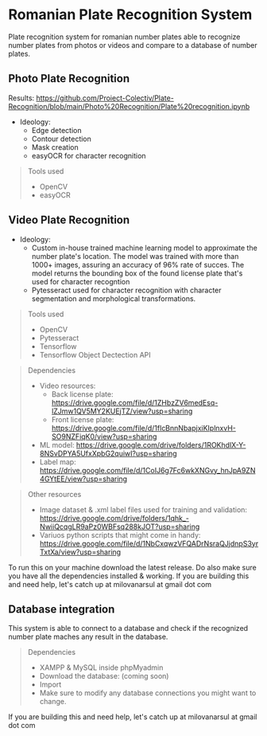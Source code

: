 # Romanian Plate Recognition System
Plate recognition system for romanian number plates able to recognize number plates from photos or videos and compare to a database of number plates.

## Photo Plate Recognition
Results: https://github.com/Proiect-Colectiv/Plate-Recognition/blob/main/Photo%20Recognition/Plate%20recognition.ipynb
- Ideology:
  - Edge detection 
  - Contour detection
  - Mask creation
  - easyOCR for character recognition 
> Tools used
> - OpenCV
> - easyOCR

## Video Plate Recognition
- Ideology:
  - Custom in-house trained machine learning model to approximate the number plate's location. The model was trained with more than 1000+ images, assuring an accuracy of 96% rate of succes. The model returns the bounding box of the found license plate that's used for character recogntion
  - Pytesseract used for character recognition with character segmentation and morphological transformations. 
> Tools used
> - OpenCV
> - Pytesseract
> - Tensorflow
> - Tensorflow Object Dectection API

> Dependencies
> - Video resources: 
>   - Back license plate: https://drive.google.com/file/d/1ZHbzZV6medEsq-lZJmw1QV5MY2KUEjTZ/view?usp=sharing
>   - Front license plate: https://drive.google.com/file/d/1flcBnnNbapjxiKIplnxvH-SO9NZFiqK0/view?usp=sharing
> - ML model: https://drive.google.com/drive/folders/1ROKhdlX-Y-8NSvDPYA5UfxXpbG2quiwI?usp=sharing
> - Label map: https://drive.google.com/file/d/1CoIJ6g7Fc6wkXNGvy_hnJpA9ZN4GYtEE/view?usp=sharing

> Other resources
> - Image dataset & .xml label files used for training and validation: https://drive.google.com/drive/folders/1qhk_-NwiiQcqgLR9aPz0WBFsq288kJOT?usp=sharing
> - Variuos python scripts that might come in handy: https://drive.google.com/file/d/1NbCxqwzVFQADrNsraQJjdnpS3yrTxtXa/view?usp=sharing

To run this on your machine download the latest release. Do also make sure you have all the dependencies installed & working. 
If you are building this and need help, let's catch up at milovanarsul at gmail dot com

## Database integration
This system is able to connect to a database and check if the recognized number plate maches any result in the database.
> Dependencies
> - XAMPP & MySQL inside phpMyadmin
> - Download the database: (coming soon)
> - Import
> - Make sure to modify any database connections you might want to change.

If you are building this and need help, let's catch up at milovanarsul at gmail dot com
